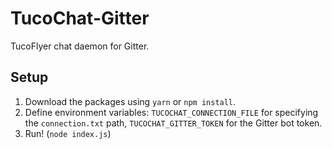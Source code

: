# TucoChat-Gitter
TucoFlyer chat daemon for Gitter.

## Setup

 1. Download the packages using `yarn` or `npm install`.
 2. Define environment variables: `TUCOCHAT_CONNECTION_FILE` for specifying the `connection.txt` path, `TUCOCHAT_GITTER_TOKEN` for the Gitter bot token.
 3. Run! (`node index.js`)